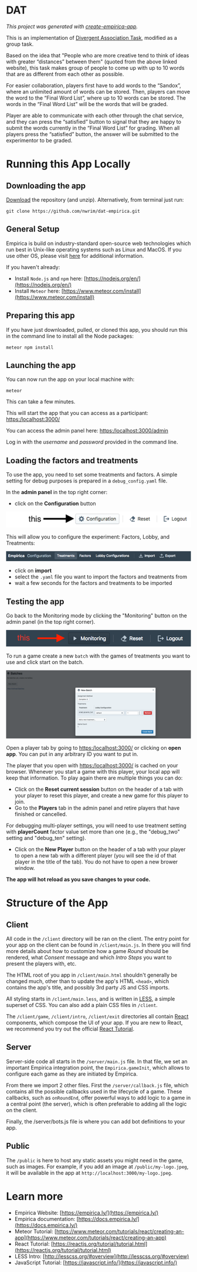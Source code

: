 # DAT

_This project was generated with [create-empirica-app](https://github.com/empiricaly/create-empirica-app)._

This is an implementation of [Divergent Association Task](https://www.datcreativity.com/), modified as a group task. 

Based on the idea that "People who are more creative tend to think of ideas with greater “distances” between them" (quoted from the above linked website), this task makes group of people to come up with up to 10 words that are as different from each other as possible.

For easier collaboration, players first have to add words to the “Sandox”, where an unlimited amount of words can be stored. Then, players can move the word to the “Final Word List”, where up to 10 words can be stored. The words in the “Final Word List” will be the words that will be graded.

Player are able to communicate with each other through the chat service, and they can press the “satisfied” button to signal that they are happy to submit the words currently in the “Final Word List” for grading. When all players press the “satisfied” button, the answer will be submitted to the experimentor to be graded.

# Running this App Locally

## Downloading the app

[Download](https://github.com/nwrim/dat-empirica) the repository (and unzip). Alternatively, from terminal just run:

```ssh
git clone https://github.com/nwrim/dat-empirica.git
```

## General  Setup

Empirica is build on industry-standard open-source web technologies which run best in Unix-like operating systems such as Linux and MacOS. If you use other OS, please visit [here](https://docs.empirica.ly/getting-started/setup) for additional information.

If you haven't already:

- Install `Node.js` and `npm` here: [https://nodejs.org/en/](https://nodejs.org/en/)
- Install `Meteor` here: [https://www.meteor.com/install](https://www.meteor.com/install)

## Preparing this app

If you have just downloaded, pulled, or cloned this app, you should run this in the command line to install all the Node packages:

```
meteor npm install
```

## Launching the app

You can now run the app on your local machine with:

```
meteor
```
This can take a few minutes.

This will start the app that you can access as a participant:
[https:/localhost:3000/](https:/localhost:3000/)

You can access the admin panel here:
[https:/localhost:3000/admin](https:/localhost:3000/admin)

Log in with the *username* and *password* provided in the command line.

## Loading the factors and treatments

To use the app, you need to set some treatments and factors. A simple setting for debug purposes is prepared in a `debug_config.yaml` file.

In the **admin panel** in the top right corner:

- click on the **Configuration** button

![config-mode][config-mode-image]

[config-mode-image]: ./readme_screenshots/configuration_mode.png

This will allow you to configure the experiment: Factors, Lobby, and Treatments:

![config-mode-inside][config-mode-inside-image]

[config-mode-inside-image]: ./readme_screenshots/configuration_mode_inside.png

- click on **import**
- select the `.yaml` file you want to import the factors and treatments from
- wait a few seconds for the factors and treatments to be imported

## Testing the app

Go back to the Monitoring mode by clicking the "Monitoring" button on the admin panel (in the top right corner).

![monitoring-mode][monitoring-mode-image]

[monitoring-mode-image]: ./readme_screenshots/monitoring_mode.png

To run a game create a new `batch` with the games of treatments you want to use and click start on the batch.

![batches][batches-img]

[batches-img]: ./readme_screenshots/new_batch.png

Open a player tab by going to [https:/localhost:3000/](https:/localhost:3000/) or clicking on **open app**. You can put in any arbitrary ID you want to put in.

The player that you open with [https:/localhost:3000/](https:/localhost:3000/) is cached on your browser. Whenever you start a game with this player, your local app will keep that information. To play again there are multiple things you can do:
- Click on the **Reset current session** button on the header of a tab with your player to reset this player, and create a new game for this player to join.
- Go to the **Players** tab in the admin panel and retire players that have finished or cancelled.

For debugging multi-player settings, you will need to use treatment setting with **playerCount** factor value set more than one (e.g., the "debug\_two" setting and "debug\_ten" setting). 
- Click on the **New Player** button on the header of a tab with your player to open a new tab with a different player (you will see the id of that player in the title of the tab). You do not have to open a new brower window.

**The app will hot reload as you save changes to your code.**

# Structure of the App

## Client

All code in the `/client` directory will be ran on the client. The entry point
for your app on the client can be found in `/client/main.js`. In there you will
find more details about how to customize how a game _Round_ should be rendered,
what _Consent_ message and which _Intro Steps_ you want to present the players
with, etc.

The HTML root of you app in `/client/main.html` shouldn't generally be changed
much, other than to update the app's HTML `<head>`, which contains the app's
title, and possibly 3rd party JS and CSS imports.

All styling starts in `/client/main.less`, and is written in
[LESS](http://lesscss.org/), a simple superset of CSS. You can also add a plain
CSS files in `/client`.

The `/client/game`, `/client/intro`, `/client/exit` directories all contain
[React](https://reactjs.org/) components, which compose the UI of your app.
If you are new to React, we recommend you try out the official
[React Tutorial](https://reactjs.org/tutorial/tutorial.html).

## Server

Server-side code all starts in the `/server/main.js` file. In that file, we set
an important Empirica integration point, the `Empirica.gameInit`, which allows
to configure each game as they are initiated by Empirica.

From there we import 2 other files. First the `/server/callback.js` file, which
contains all the possible callbacks used in the lifecycle of a game. These
callbacks, such as `onRoundEnd`, offer powerful ways to add logic to a game in a
central point (the server), which is often preferable to adding all the logic on
the client.

Finally, the /server/bots.js file is where you can add bot definitions to your app.

## Public

The `/public` is here to host any static assets you might need in the game, such
as images. For example, if you add an image at `/public/my-logo.jpeg`, it will
be available in the app at `http://localhost:3000/my-logo.jpeg`.

# Learn more

- Empirica Website: [https://empirica.ly/](https://empirica.ly/)
- Empirica documentation: [https://docs.empirica.ly/](https://docs.empirica.ly/)
- Meteor Tutorial: [https://www.meteor.com/tutorials/react/creating-an-app](https://www.meteor.com/tutorials/react/creating-an-app)
- React Tutorial: [https://reactjs.org/tutorial/tutorial.html](https://reactjs.org/tutorial/tutorial.html)
- LESS Intro: [http://lesscss.org/#overview](http://lesscss.org/#overview)
- JavaScript Tutorial: [https://javascript.info/](https://javascript.info/)
